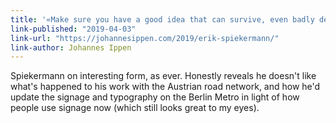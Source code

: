 ```yaml
---
title: '«Make sure you have a good idea that can survive, even badly designed» – Interview with Erik Spiekermann, Part I'
link-published: "2019-04-03"
link-url: "https://johannesippen.com/2019/erik-spiekermann/"
link-author: Johannes Ippen
---
```


Spiekermann on interesting form, as ever. Honestly reveals he doesn't like what's happened to his work with the Austrian road network, and how he'd update the signage and typography on the Berlin Metro in light of how people use signage now (which still looks great to my eyes).
